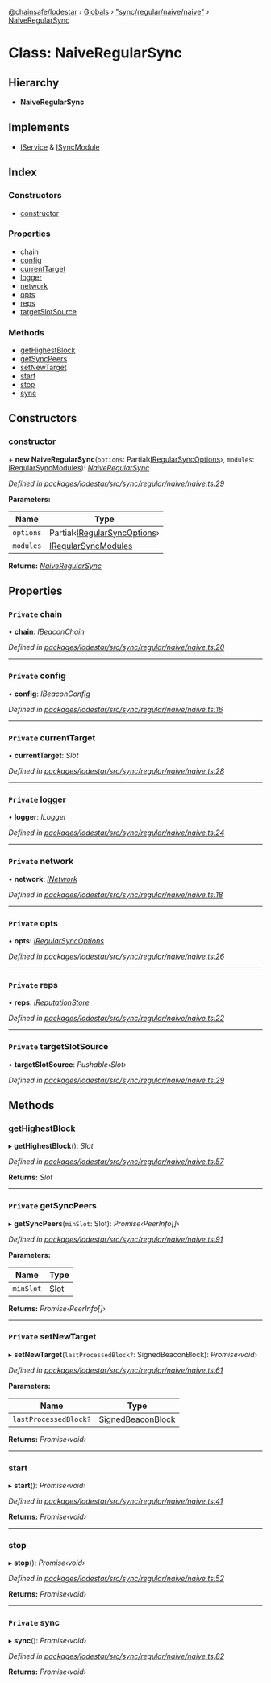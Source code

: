 [@chainsafe/lodestar](../README.md) › [Globals](../globals.md) › ["sync/regular/naive/naive"](../modules/_sync_regular_naive_naive_.md) › [NaiveRegularSync](_sync_regular_naive_naive_.naiveregularsync.md)

# Class: NaiveRegularSync

## Hierarchy

* **NaiveRegularSync**

## Implements

* [IService](../interfaces/_node_nodejs_.iservice.md) & [ISyncModule](../interfaces/_sync_interface_.isyncmodule.md)

## Index

### Constructors

* [constructor](_sync_regular_naive_naive_.naiveregularsync.md#constructor)

### Properties

* [chain](_sync_regular_naive_naive_.naiveregularsync.md#private-chain)
* [config](_sync_regular_naive_naive_.naiveregularsync.md#private-config)
* [currentTarget](_sync_regular_naive_naive_.naiveregularsync.md#private-currenttarget)
* [logger](_sync_regular_naive_naive_.naiveregularsync.md#private-logger)
* [network](_sync_regular_naive_naive_.naiveregularsync.md#private-network)
* [opts](_sync_regular_naive_naive_.naiveregularsync.md#private-opts)
* [reps](_sync_regular_naive_naive_.naiveregularsync.md#private-reps)
* [targetSlotSource](_sync_regular_naive_naive_.naiveregularsync.md#private-targetslotsource)

### Methods

* [getHighestBlock](_sync_regular_naive_naive_.naiveregularsync.md#gethighestblock)
* [getSyncPeers](_sync_regular_naive_naive_.naiveregularsync.md#private-getsyncpeers)
* [setNewTarget](_sync_regular_naive_naive_.naiveregularsync.md#private-setnewtarget)
* [start](_sync_regular_naive_naive_.naiveregularsync.md#start)
* [stop](_sync_regular_naive_naive_.naiveregularsync.md#stop)
* [sync](_sync_regular_naive_naive_.naiveregularsync.md#private-sync)

## Constructors

###  constructor

\+ **new NaiveRegularSync**(`options`: Partial‹[IRegularSyncOptions](../interfaces/_sync_regular_options_.iregularsyncoptions.md)›, `modules`: [IRegularSyncModules](../modules/_sync_regular_interface_.md#iregularsyncmodules)): *[NaiveRegularSync](_sync_regular_naive_naive_.naiveregularsync.md)*

*Defined in [packages/lodestar/src/sync/regular/naive/naive.ts:29](https://github.com/ChainSafe/lodestar/blob/533caff9e/packages/lodestar/src/sync/regular/naive/naive.ts#L29)*

**Parameters:**

Name | Type |
------ | ------ |
`options` | Partial‹[IRegularSyncOptions](../interfaces/_sync_regular_options_.iregularsyncoptions.md)› |
`modules` | [IRegularSyncModules](../modules/_sync_regular_interface_.md#iregularsyncmodules) |

**Returns:** *[NaiveRegularSync](_sync_regular_naive_naive_.naiveregularsync.md)*

## Properties

### `Private` chain

• **chain**: *[IBeaconChain](../interfaces/_chain_interface_.ibeaconchain.md)*

*Defined in [packages/lodestar/src/sync/regular/naive/naive.ts:20](https://github.com/ChainSafe/lodestar/blob/533caff9e/packages/lodestar/src/sync/regular/naive/naive.ts#L20)*

___

### `Private` config

• **config**: *IBeaconConfig*

*Defined in [packages/lodestar/src/sync/regular/naive/naive.ts:16](https://github.com/ChainSafe/lodestar/blob/533caff9e/packages/lodestar/src/sync/regular/naive/naive.ts#L16)*

___

### `Private` currentTarget

• **currentTarget**: *Slot*

*Defined in [packages/lodestar/src/sync/regular/naive/naive.ts:28](https://github.com/ChainSafe/lodestar/blob/533caff9e/packages/lodestar/src/sync/regular/naive/naive.ts#L28)*

___

### `Private` logger

• **logger**: *ILogger*

*Defined in [packages/lodestar/src/sync/regular/naive/naive.ts:24](https://github.com/ChainSafe/lodestar/blob/533caff9e/packages/lodestar/src/sync/regular/naive/naive.ts#L24)*

___

### `Private` network

• **network**: *[INetwork](../interfaces/_network_interface_.inetwork.md)*

*Defined in [packages/lodestar/src/sync/regular/naive/naive.ts:18](https://github.com/ChainSafe/lodestar/blob/533caff9e/packages/lodestar/src/sync/regular/naive/naive.ts#L18)*

___

### `Private` opts

• **opts**: *[IRegularSyncOptions](../interfaces/_sync_regular_options_.iregularsyncoptions.md)*

*Defined in [packages/lodestar/src/sync/regular/naive/naive.ts:26](https://github.com/ChainSafe/lodestar/blob/533caff9e/packages/lodestar/src/sync/regular/naive/naive.ts#L26)*

___

### `Private` reps

• **reps**: *[IReputationStore](../interfaces/_sync_ireputation_.ireputationstore.md)*

*Defined in [packages/lodestar/src/sync/regular/naive/naive.ts:22](https://github.com/ChainSafe/lodestar/blob/533caff9e/packages/lodestar/src/sync/regular/naive/naive.ts#L22)*

___

### `Private` targetSlotSource

• **targetSlotSource**: *Pushable‹Slot›*

*Defined in [packages/lodestar/src/sync/regular/naive/naive.ts:29](https://github.com/ChainSafe/lodestar/blob/533caff9e/packages/lodestar/src/sync/regular/naive/naive.ts#L29)*

## Methods

###  getHighestBlock

▸ **getHighestBlock**(): *Slot*

*Defined in [packages/lodestar/src/sync/regular/naive/naive.ts:57](https://github.com/ChainSafe/lodestar/blob/533caff9e/packages/lodestar/src/sync/regular/naive/naive.ts#L57)*

**Returns:** *Slot*

___

### `Private` getSyncPeers

▸ **getSyncPeers**(`minSlot`: Slot): *Promise‹PeerInfo[]›*

*Defined in [packages/lodestar/src/sync/regular/naive/naive.ts:91](https://github.com/ChainSafe/lodestar/blob/533caff9e/packages/lodestar/src/sync/regular/naive/naive.ts#L91)*

**Parameters:**

Name | Type |
------ | ------ |
`minSlot` | Slot |

**Returns:** *Promise‹PeerInfo[]›*

___

### `Private` setNewTarget

▸ **setNewTarget**(`lastProcessedBlock?`: SignedBeaconBlock): *Promise‹void›*

*Defined in [packages/lodestar/src/sync/regular/naive/naive.ts:61](https://github.com/ChainSafe/lodestar/blob/533caff9e/packages/lodestar/src/sync/regular/naive/naive.ts#L61)*

**Parameters:**

Name | Type |
------ | ------ |
`lastProcessedBlock?` | SignedBeaconBlock |

**Returns:** *Promise‹void›*

___

###  start

▸ **start**(): *Promise‹void›*

*Defined in [packages/lodestar/src/sync/regular/naive/naive.ts:41](https://github.com/ChainSafe/lodestar/blob/533caff9e/packages/lodestar/src/sync/regular/naive/naive.ts#L41)*

**Returns:** *Promise‹void›*

___

###  stop

▸ **stop**(): *Promise‹void›*

*Defined in [packages/lodestar/src/sync/regular/naive/naive.ts:52](https://github.com/ChainSafe/lodestar/blob/533caff9e/packages/lodestar/src/sync/regular/naive/naive.ts#L52)*

**Returns:** *Promise‹void›*

___

### `Private` sync

▸ **sync**(): *Promise‹void›*

*Defined in [packages/lodestar/src/sync/regular/naive/naive.ts:82](https://github.com/ChainSafe/lodestar/blob/533caff9e/packages/lodestar/src/sync/regular/naive/naive.ts#L82)*

**Returns:** *Promise‹void›*
